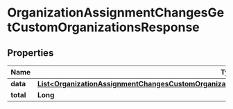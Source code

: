 

# OrganizationAssignmentChangesGetCustomOrganizationsResponse


## Properties

| Name | Type | Description | Notes |
|------------ | ------------- | ------------- | -------------|
|**data** | [**List&lt;OrganizationAssignmentChangesCustomOrganizationDetailsData53cd2b632146100011e9bf4e7041551f&gt;**](OrganizationAssignmentChangesCustomOrganizationDetailsData53cd2b632146100011e9bf4e7041551f.md) |  |  [optional] |
|**total** | **Long** |  |  [optional] |



